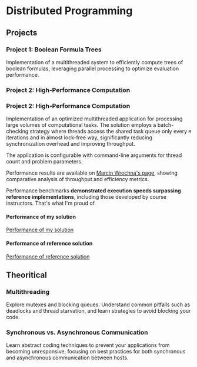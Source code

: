# Distributed Programming

## Projects

### Project 1: Boolean Formula Trees

Implementation of a multithreaded system to efficiently compute trees of boolean formulas, leveraging parallel processing to optimize evaluation performance.

### Project 2: High-Performance Computation

### Project 2: High-Performance Computation

Implementation of an optimized multithreaded application for processing large volumes of computational tasks. The solution employs a batch-checking strategy where threads access the shared task queue only every `M` iterations and in almost lock-free way, significantly reducing synchronization overhead and improving throughput.

The application is configurable with command-line arguments for thread count and problem parameters.

Performance results are available on [Marcin Wrochna's page](https://mimuw.edu.pl/~mwrochna/upload/pw2425hw2/ms459531_84f5909f.html), showing comparative analysis of throughput and efficiency metrics.

Performance benchmarks **demonstrated execution speeds surpassing reference implementations**, including those developed by course instructors. That's what I'm proud of.

#### Performance of my solution

[Performance of my solution](./zal2/docs/pw_hw2.png)

#### Performance of reference solution

[Performance of reference solution](./zal2/docs/pw_hw2_perfect.png)

## Theoritical

### Multithreading

Explore mutexes and blocking queues. Understand common pitfalls such as deadlocks and thread starvation, and learn strategies to avoid blocking your code.

### Synchronous vs. Asynchronous Communication

Learn abstract coding techniques to prevent your applications from becoming unresponsive, focusing on best practices for both synchronous and asynchronous communication between hosts.